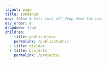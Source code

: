 ```yaml
---
layout: page
title: submenus
nav: false # lets turn off drop down for now
nav_order: 8
dropdown: true
children:
  - title: publications
    permalink: /publications/
  - title: divider
  - title: projects
    permalink: /projects/
---
```

